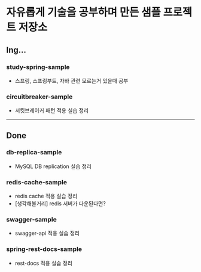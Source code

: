 # 자유롭게 기술을 공부하며 만든 샘플 프로젝트 저장소

## Ing...

### study-spring-sample
- 스프링, 스프링부트, 자바 관련 모르는거 있을때 공부

### circuitbreaker-sample
- 서킷브레이커 패턴 적용 실습 정리

---

## Done
### db-replica-sample
- MySQL DB replication 실습 정리

### redis-cache-sample
- redis cache 적용 실습 정리
- [생각해볼거리] redis 서버가 다운된다면?

### swagger-sample
- swagger-api 적용 실습 정리

### spring-rest-docs-sample
- rest-docs 적용 실습 정리
